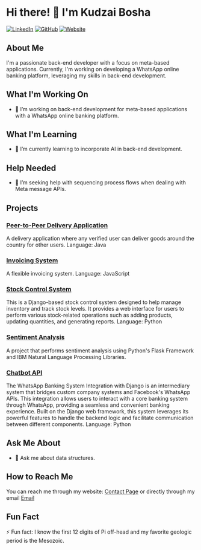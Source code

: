 # Hi there! 👋 I'm Kudzai Bosha

[![LinkedIn](https://img.shields.io/badge/-LinkedIn-blue?style=flat-square&logo=linkedin&logoColor=white)](https://www.linkedin.com/in/kudzai-arnold-bosha-97084417a/)
[![GitHub](https://img.shields.io/badge/-GitHub-black?style=flat-square&logo=github&logoColor=white)](https://github.com/KudziBosh)
[![Website](https://img.shields.io/badge/-Website-green?style=flat-square&logo=website&logoColor=white)](https://kudzaibosha.com)

## About Me
I'm a passionate back-end developer with a focus on meta-based applications. Currently, I'm working on developing a WhatsApp online banking platform, leveraging my skills in back-end development.

## What I'm Working On
- 🔭 I’m working on back-end development for meta-based applications with a WhatsApp online banking platform.

## What I'm Learning
- 🌱 I’m currently learning to incorporate AI in back-end development.

## Help Needed
- 🤔 I’m seeking help with sequencing process flows when dealing with Meta message APIs.

## Projects

### [Peer-to-Peer Delivery Application](https://github.com/KudziBosh/Peer-to-Peer-Delivery-Application)
A delivery application where any verified user can deliver goods around the country for other users.
Language: Java

### [Invoicing System](https://github.com/KudziBosh/Invoicing-System)
A flexible invoicing system.
Language: JavaScript

### [Stock Control System](https://github.com/KudziBosh/Collate_Stock)
This is a Django-based stock control system designed to help manage inventory and track stock levels. It provides a web interface for users to perform various stock-related operations such as adding products, updating quantities, and generating reports.
Language: Python

### [Sentiment Analysis](https://github.com/KudziBosh/Sentiment-Analysis)
A project that performs sentiment analysis using Python's Flask Framework and IBM Natural Language Processing Libraries.

### [Chatbot API](https://github.com/KudziBosh/ChatbotAPI)
The WhatsApp Banking System Integration with Django is an intermediary system that bridges custom company systems and Facebook's WhatsApp APIs. This integration allows users to interact with a core banking system through WhatsApp, providing a seamless and convenient banking experience. Built on the Django web framework, this system leverages its powerful features to handle the backend logic and facilitate communication between different components.
Language: Python

## Ask Me About
- 💬 Ask me about data structures.

## How to Reach Me
You can reach me through my website: [Contact Page](https://kudzaibosha.com/contact/) or directly through my email [Email](boshakudzai@gmail.com)

## Fun Fact
⚡ Fun fact: I know the first 12 digits of Pi off-head and my favorite geologic period is the Mesozoic. 


